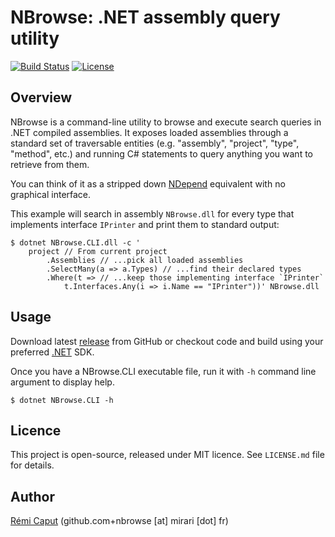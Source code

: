NBrowse: .NET assembly query utility
====================================

[![Build Status](https://img.shields.io/github/actions/workflow/status/r3c/nbrowse/validate.yml?branch=master)](https://github.com/r3c/nbrowse/actions)
[![License](https://img.shields.io/github/license/r3c/nbrowse.svg)](https://opensource.org/licenses/MIT)

Overview
--------

NBrowse is a command-line utility to browse and execute search queries in .NET
compiled assemblies. It exposes loaded assemblies through a standard set of
traversable entities (e.g. "assembly", "project", "type", "method", etc.) and
running C# statements to query anything you want to retrieve from them.

You can think of it as a stripped down [NDepend](https://www.ndepend.com/)
equivalent with no graphical interface.

This example will search in assembly `NBrowse.dll` for every type that
implements interface `IPrinter` and print them to standard output:

    $ dotnet NBrowse.CLI.dll -c '
        project // From current project
            .Assemblies // ...pick all loaded assemblies
            .SelectMany(a => a.Types) // ...find their declared types
            .Where(t => // ...keep those implementing interface `IPrinter`
                t.Interfaces.Any(i => i.Name == "IPrinter"))' NBrowse.dll

Usage
-----

Download latest [release](https://github.com/r3c/nbrowse/releases) from GitHub
or checkout code and build using your preferred
[.NET](https://dotnet.microsoft.com/download) SDK.

Once you have a NBrowse.CLI executable file, run it with `-h` command line
argument to display help.

    $ dotnet NBrowse.CLI -h

Licence
-------

This project is open-source, released under MIT licence. See `LICENSE.md` file
for details.

Author
------

[Rémi Caput](http://remi.caput.fr/) (github.com+nbrowse [at] mirari [dot] fr)
